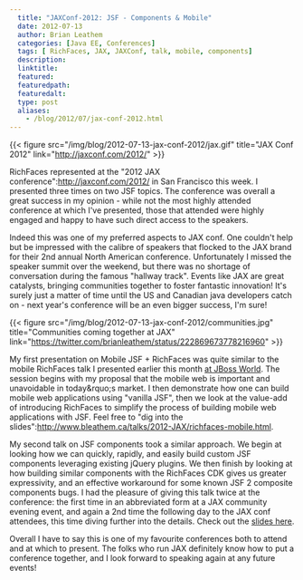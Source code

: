 ```yaml
---
  title: "JAXConf-2012: JSF - Components & Mobile"
  date: 2012-07-13
  author: Brian Leathem
  categories: [Java EE, Conferences]
  tags: [ RichFaces, JAX, JAXConf, talk, mobile, components]
  description:
  linktitle:
  featured:
  featuredpath:
  featuredalt:
  type: post
  aliases:
    - /blog/2012/07/jax-conf-2012.html
---
```


{{< figure src="/img/blog/2012-07-13-jax-conf-2012/jax.gif" title="JAX Conf 2012" link="http://jaxconf.com/2012/" >}}

RichFaces represented at the "2012 JAX conference":http://jaxconf.com/2012/ in San Francisco this week.  I presented three times on two JSF topics.  The conference was overall a great success in my opinion - while not the most highly attended conference at which I've presented, those that attended were highly engaged and happy to have such direct access to the speakers.

Indeed this was one of my preferred aspects to JAX conf.  One couldn't help but be impressed with the calibre of speakers that flocked to the JAX brand for their 2nd annual North American conference.  Unfortunately I missed the speaker summit over the weekend, but there was no shortage of conversation during the famous "hallway track".  Events like JAX are great catalysts, bringing communities together to foster fantastic innovation!  It's surely just a matter of time until the US and Canadian java developers catch on - next year's conference will be an even bigger success, I'm sure!

{{< figure src="/img/blog/2012-07-13-jax-conf-2012/communities.jpg" title="Communities coming together at JAX" link="https://twitter.com/brianleathem/status/222869673778216960" >}}

My first presentation on Mobile JSF + RichFaces was quite similar to the mobile RichFaces talk I presented earlier this month [at JBoss World](http://www.bleathem.ca/blog/2012/07/jboss-world-2012.html).  The session begins with my proposal that the mobile web is important and unavoidable in today&rquo;s market.  I then demonstrate how one can build mobile web applications using "vanilla JSF", then we look at the value-add of introducing RichFaces to simplify the process of building mobile web applications with JSF.  Feel free to "dig into the slides":http://www.bleathem.ca/talks/2012-JAX/richfaces-mobile.html.

My second talk on JSF components took a similar approach.  We begin at looking how we can quickly, rapidly, and easily build custom JSF components leveraging existing jQuery plugins.  We then finish by looking at how building similar components with the RichFaces CDK gives us greater expressivity, and an effective workaround for some known JSF 2 composite components bugs.  I had the pleasure of giving this talk twice at the conference: the first time in an abbreviated form at a JAX community evening event, and again a 2nd time the following day to the JAX conf attendees, this time diving further into the details.  Check out the [slides here](http://www.bleathem.ca/talks/2012-JAX/jsf-components.html).

Overall I have to say this is one of my favourite conferences both to attend and at which to present.  The folks who run JAX definitely know how to put a conference together, and I look forward to speaking again at any future events!
